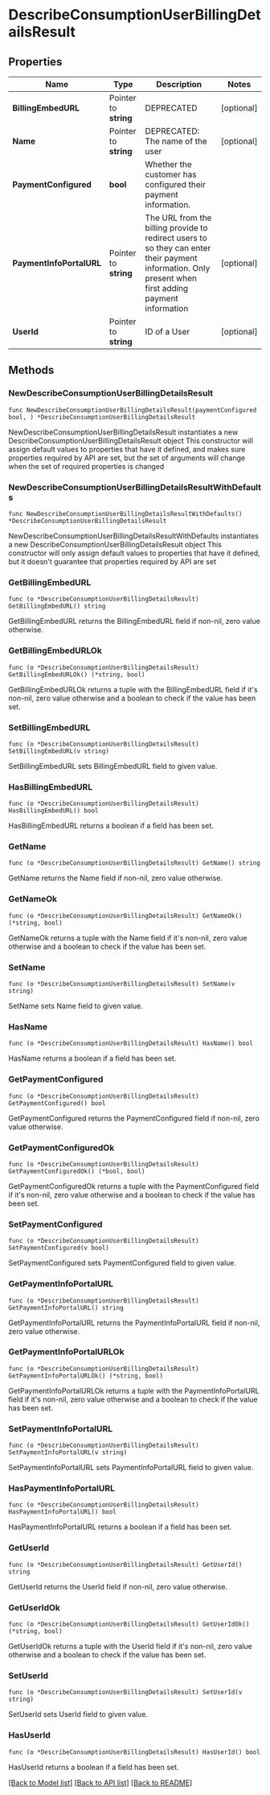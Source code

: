 # DescribeConsumptionUserBillingDetailsResult

## Properties

Name | Type | Description | Notes
------------ | ------------- | ------------- | -------------
**BillingEmbedURL** | Pointer to **string** | DEPRECATED | [optional] 
**Name** | Pointer to **string** | DEPRECATED: The name of the user | [optional] 
**PaymentConfigured** | **bool** | Whether the customer has configured their payment information. | 
**PaymentInfoPortalURL** | Pointer to **string** | The URL from the billing provide to redirect users to so they can enter their payment information.  Only present when first adding payment information | [optional] 
**UserId** | Pointer to **string** | ID of a User | [optional] 

## Methods

### NewDescribeConsumptionUserBillingDetailsResult

`func NewDescribeConsumptionUserBillingDetailsResult(paymentConfigured bool, ) *DescribeConsumptionUserBillingDetailsResult`

NewDescribeConsumptionUserBillingDetailsResult instantiates a new DescribeConsumptionUserBillingDetailsResult object
This constructor will assign default values to properties that have it defined,
and makes sure properties required by API are set, but the set of arguments
will change when the set of required properties is changed

### NewDescribeConsumptionUserBillingDetailsResultWithDefaults

`func NewDescribeConsumptionUserBillingDetailsResultWithDefaults() *DescribeConsumptionUserBillingDetailsResult`

NewDescribeConsumptionUserBillingDetailsResultWithDefaults instantiates a new DescribeConsumptionUserBillingDetailsResult object
This constructor will only assign default values to properties that have it defined,
but it doesn't guarantee that properties required by API are set

### GetBillingEmbedURL

`func (o *DescribeConsumptionUserBillingDetailsResult) GetBillingEmbedURL() string`

GetBillingEmbedURL returns the BillingEmbedURL field if non-nil, zero value otherwise.

### GetBillingEmbedURLOk

`func (o *DescribeConsumptionUserBillingDetailsResult) GetBillingEmbedURLOk() (*string, bool)`

GetBillingEmbedURLOk returns a tuple with the BillingEmbedURL field if it's non-nil, zero value otherwise
and a boolean to check if the value has been set.

### SetBillingEmbedURL

`func (o *DescribeConsumptionUserBillingDetailsResult) SetBillingEmbedURL(v string)`

SetBillingEmbedURL sets BillingEmbedURL field to given value.

### HasBillingEmbedURL

`func (o *DescribeConsumptionUserBillingDetailsResult) HasBillingEmbedURL() bool`

HasBillingEmbedURL returns a boolean if a field has been set.

### GetName

`func (o *DescribeConsumptionUserBillingDetailsResult) GetName() string`

GetName returns the Name field if non-nil, zero value otherwise.

### GetNameOk

`func (o *DescribeConsumptionUserBillingDetailsResult) GetNameOk() (*string, bool)`

GetNameOk returns a tuple with the Name field if it's non-nil, zero value otherwise
and a boolean to check if the value has been set.

### SetName

`func (o *DescribeConsumptionUserBillingDetailsResult) SetName(v string)`

SetName sets Name field to given value.

### HasName

`func (o *DescribeConsumptionUserBillingDetailsResult) HasName() bool`

HasName returns a boolean if a field has been set.

### GetPaymentConfigured

`func (o *DescribeConsumptionUserBillingDetailsResult) GetPaymentConfigured() bool`

GetPaymentConfigured returns the PaymentConfigured field if non-nil, zero value otherwise.

### GetPaymentConfiguredOk

`func (o *DescribeConsumptionUserBillingDetailsResult) GetPaymentConfiguredOk() (*bool, bool)`

GetPaymentConfiguredOk returns a tuple with the PaymentConfigured field if it's non-nil, zero value otherwise
and a boolean to check if the value has been set.

### SetPaymentConfigured

`func (o *DescribeConsumptionUserBillingDetailsResult) SetPaymentConfigured(v bool)`

SetPaymentConfigured sets PaymentConfigured field to given value.


### GetPaymentInfoPortalURL

`func (o *DescribeConsumptionUserBillingDetailsResult) GetPaymentInfoPortalURL() string`

GetPaymentInfoPortalURL returns the PaymentInfoPortalURL field if non-nil, zero value otherwise.

### GetPaymentInfoPortalURLOk

`func (o *DescribeConsumptionUserBillingDetailsResult) GetPaymentInfoPortalURLOk() (*string, bool)`

GetPaymentInfoPortalURLOk returns a tuple with the PaymentInfoPortalURL field if it's non-nil, zero value otherwise
and a boolean to check if the value has been set.

### SetPaymentInfoPortalURL

`func (o *DescribeConsumptionUserBillingDetailsResult) SetPaymentInfoPortalURL(v string)`

SetPaymentInfoPortalURL sets PaymentInfoPortalURL field to given value.

### HasPaymentInfoPortalURL

`func (o *DescribeConsumptionUserBillingDetailsResult) HasPaymentInfoPortalURL() bool`

HasPaymentInfoPortalURL returns a boolean if a field has been set.

### GetUserId

`func (o *DescribeConsumptionUserBillingDetailsResult) GetUserId() string`

GetUserId returns the UserId field if non-nil, zero value otherwise.

### GetUserIdOk

`func (o *DescribeConsumptionUserBillingDetailsResult) GetUserIdOk() (*string, bool)`

GetUserIdOk returns a tuple with the UserId field if it's non-nil, zero value otherwise
and a boolean to check if the value has been set.

### SetUserId

`func (o *DescribeConsumptionUserBillingDetailsResult) SetUserId(v string)`

SetUserId sets UserId field to given value.

### HasUserId

`func (o *DescribeConsumptionUserBillingDetailsResult) HasUserId() bool`

HasUserId returns a boolean if a field has been set.


[[Back to Model list]](../README.md#documentation-for-models) [[Back to API list]](../README.md#documentation-for-api-endpoints) [[Back to README]](../README.md)


